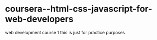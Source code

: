 # coursera--html-css-javascript-for-web-developers
web development course 1
this is just for practice purposes
